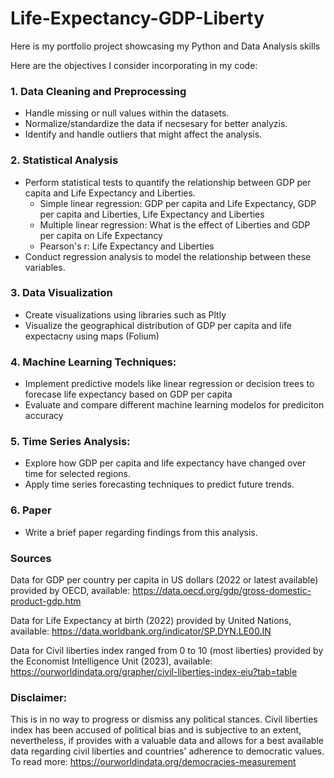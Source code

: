 # Life-Expectancy-GDP-Liberty
Here is my portfolio project showcasing my Python and Data Analysis skills

Here are the objectives I consider incorporating in my code:
### 1. Data Cleaning and Preprocessing
* Handle missing or null values within the datasets.
* Normalize/standardize the data if necsesary for better analyzis.
* Identify and handle outliers that might affect the analysis.
### 2. Statistical Analysis
* Perform statistical tests to quantify the relationship between GDP per capita and Life Expectancy and Liberties.
  * Simple linear regression: GDP per capita and Life Expectancy, GDP per capita and Liberties, Life Expectancy and Liberties
  * Multiple linear regression: What is the effect of Liberties and GDP per capita on Life Expectancy
  * Pearson's r: Life Expectancy and Liberties
* Conduct regression analysis to model the relationship between these variables.
### 3. Data Visualization
* Create visualizations using libraries such as Pltly
* Visualize the geographical distribution of GDP per capita and life expectacny using maps (Folium)
### 4. Machine Learning Techniques:
* Implement predictive models like linear regression or decision trees to forecase life expectancy based on GDP per capita
* Evaluate and compare different machine learning modelos for prediciton accuracy
### 5. Time Series Analysis:
* Explore how GDP per capita and life expectancy have changed over time for selected  regions.
* Apply time series forecasting techniques to predict future trends.
### 6. Paper
* Write a brief paper regarding findings from this analysis.

### Sources
Data for GDP per country per capita in US dollars (2022 or latest available) provided by OECD, available: 
https://data.oecd.org/gdp/gross-domestic-product-gdp.htm

Data for Life Expectancy at birth (2022) provided by United Nations, available: 
https://data.worldbank.org/indicator/SP.DYN.LE00.IN

Data for Civil liberties index ranged from 0 to 10 (most liberties) provided by the Economist Intelligence Unit (2023), available: 
https://ourworldindata.org/grapher/civil-liberties-index-eiu?tab=table

### Disclaimer: 
This is in no way to progress or dismiss any political stances. Civil liberties index has been accused of political bias and is subjective to an extent, nevertheless, if provides with a valuable data and allows for a best available data regarding civil liberties and countries' adherence to democratic values. To read more: https://ourworldindata.org/democracies-measurement
